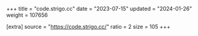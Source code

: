 +++
title = "code.strigo.cc"
date = "2023-07-15"
updated = "2024-01-26"
weight = 107656

[extra]
source = "https://code.strigo.cc/"
ratio = 2
size = 105
+++
